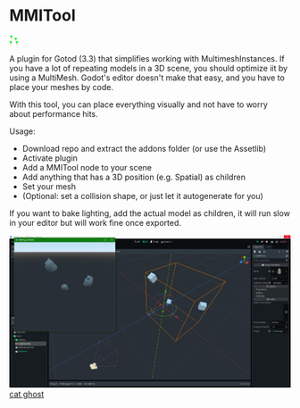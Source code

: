 # MMITool

![Logo](addons/MMITool/icon.png)

A plugin for Gotod (3.3) that simplifies working with MultimeshInstances.
If you have a lot of repeating models in a 3D scene, you should optimize iit by using a MultiMesh. Godot's editor doesn't make that easy, and you have to place your meshes by code.

With this tool, you can place everything visually and not have to worry about performance hits.

Usage: 
- Download repo and extract the addons folder (or use the Assetlib)
- Activate plugin
- Add a MMITool node to your scene
- Add anything that has a 3D position (e.g. Spatial) as children
- Set your mesh
- (Optional: set a collision shape, or just let it autogenerate for you)

If you want to bake lighting, add the actual model as children, it will run slow in your editor but will work fine once exported.

![Screenshot](Screenshot.png)
[cat ghost](https://sketchfab.com/3d-models/cute-spooky-cat-563ee36ca4904008a55ff4deb4f48209)